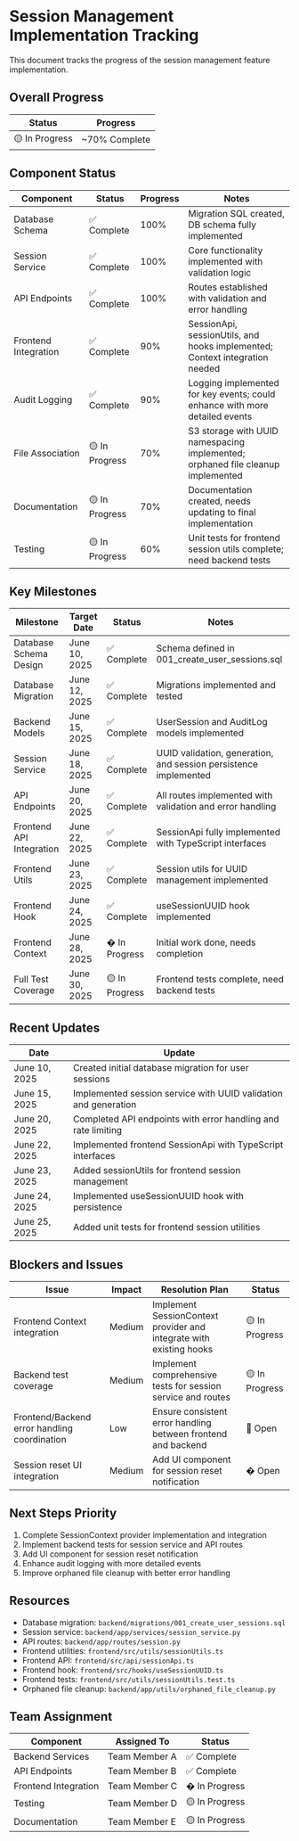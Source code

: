 # Session Management Implementation Tracking

This document tracks the progress of the session management feature implementation.

## Overall Progress

| Status | Progress |
|--------|----------|
| 🟡 In Progress | ~70% Complete |

## Component Status

| Component | Status | Progress | Notes |
|-----------|--------|----------|-------|
| Database Schema | ✅ Complete | 100% | Migration SQL created, DB schema fully implemented |
| Session Service | ✅ Complete | 100% | Core functionality implemented with validation logic |
| API Endpoints | ✅ Complete | 100% | Routes established with validation and error handling |
| Frontend Integration | ✅ Complete | 90% | SessionApi, sessionUtils, and hooks implemented; Context integration needed |
| Audit Logging | ✅ Complete | 90% | Logging implemented for key events; could enhance with more detailed events |
| File Association | 🟡 In Progress | 70% | S3 storage with UUID namespacing implemented; orphaned file cleanup implemented |
| Documentation | 🟡 In Progress | 70% | Documentation created, needs updating to final implementation |
| Testing | 🟡 In Progress | 60% | Unit tests for frontend session utils complete; need backend tests |

## Key Milestones

| Milestone | Target Date | Status | Notes |
|-----------|-------------|--------|-------|
| Database Schema Design | June 10, 2025 | ✅ Complete | Schema defined in 001_create_user_sessions.sql |
| Database Migration | June 12, 2025 | ✅ Complete | Migrations implemented and tested |
| Backend Models | June 15, 2025 | ✅ Complete | UserSession and AuditLog models implemented |
| Session Service | June 18, 2025 | ✅ Complete | UUID validation, generation, and session persistence implemented |
| API Endpoints | June 20, 2025 | ✅ Complete | All routes implemented with validation and error handling |
| Frontend API Integration | June 22, 2025 | ✅ Complete | SessionApi fully implemented with TypeScript interfaces |
| Frontend Utils | June 23, 2025 | ✅ Complete | Session utils for UUID management implemented |
| Frontend Hook | June 24, 2025 | ✅ Complete | useSessionUUID hook implemented |
| Frontend Context | June 28, 2025 | � In Progress | Initial work done, needs completion |
| Full Test Coverage | June 30, 2025 | 🟡 In Progress | Frontend tests complete, need backend tests |

## Recent Updates

| Date | Update |
|------|--------|
| June 10, 2025 | Created initial database migration for user sessions |
| June 15, 2025 | Implemented session service with UUID validation and generation |
| June 20, 2025 | Completed API endpoints with error handling and rate limiting |
| June 22, 2025 | Implemented frontend SessionApi with TypeScript interfaces |
| June 23, 2025 | Added sessionUtils for frontend session management |
| June 24, 2025 | Implemented useSessionUUID hook with persistence |
| June 25, 2025 | Added unit tests for frontend session utilities |

## Blockers and Issues

| Issue | Impact | Resolution Plan | Status |
|-------|--------|-----------------|--------|
| Frontend Context integration | Medium | Implement SessionContext provider and integrate with existing hooks | 🟡 In Progress |
| Backend test coverage | Medium | Implement comprehensive tests for session service and routes | 🟡 In Progress |
| Frontend/Backend error handling coordination | Low | Ensure consistent error handling between frontend and backend | 🔴 Open |
| Session reset UI integration | Medium | Add UI component for session reset notification | � Open |

## Next Steps Priority

1. Complete SessionContext provider implementation and integration
2. Implement backend tests for session service and API routes
3. Add UI component for session reset notification
4. Enhance audit logging with more detailed events
5. Improve orphaned file cleanup with better error handling

## Resources

- Database migration: `backend/migrations/001_create_user_sessions.sql`
- Session service: `backend/app/services/session_service.py`
- API routes: `backend/app/routes/session.py`
- Frontend utilities: `frontend/src/utils/sessionUtils.ts`
- Frontend API: `frontend/src/api/sessionApi.ts`
- Frontend hook: `frontend/src/hooks/useSessionUUID.ts`
- Frontend tests: `frontend/src/utils/sessionUtils.test.ts`
- Orphaned file cleanup: `backend/app/utils/orphaned_file_cleanup.py`

## Team Assignment

| Component | Assigned To | Status |
|-----------|-------------|--------|
| Backend Services | Team Member A | ✅ Complete |
| API Endpoints | Team Member B | ✅ Complete |
| Frontend Integration | Team Member C | � In Progress |
| Testing | Team Member D | 🟡 In Progress |
| Documentation | Team Member E | 🟡 In Progress |
